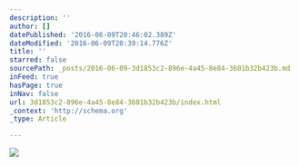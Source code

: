 ```yaml
---
description: ''
author: []
datePublished: '2016-06-09T20:46:02.389Z'
dateModified: '2016-06-09T20:39:14.776Z'
title: ''
starred: false
sourcePath: _posts/2016-06-09-3d1853c2-896e-4a45-8e84-3601b32b423b.md
inFeed: true
hasPage: true
inNav: false
url: 3d1853c2-896e-4a45-8e84-3601b32b423b/index.html
_context: 'http://schema.org'
_type: Article

---
```

![](https://the-grid-user-content.s3-us-west-2.amazonaws.com/c31fd2ed-2d4d-439c-8bd0-6d109ceb67b1.jpg)